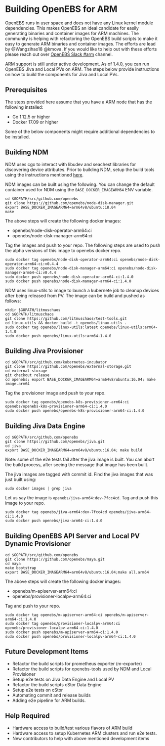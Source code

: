 # Building OpenEBS for ARM

OpenEBS runs in user space and does not have any Linux kernel module dependencies. This makes OpenEBS an ideal candidate for easily generating binaries and container images for ARM machines. The community is helping with refactoring the OpenEBS build scripts to make it easy to generate ARM binaries and container images. The efforts are lead by @Wangzihao18 @kmova. If you would like to help out with these efforts please reach out over [OpenEBS Slack #arm](https://openebs-community.slack.com/) channel. 

ARM support is still under active development. As of 1.4.0, you can run OpenEBS Jiva and Local PVs on ARM. The steps below provide instructions on how to build the components for Jiva and Local PVs. 

## Prerequisites

The steps provided here assume that you have a ARM node that has the following installed:
- Go 1.12.5 or higher
- Docker 17.09 or higher

Some of the below components might require additional dependencies to be installed. 

## Building NDM

NDM uses cgo to interact with libudev and seachest libraries for discovering device attributes. Prior to building NDM, setup the build tools using the instructions mentioned [here](https://github.com/openebs/node-disk-manager#build-image).

NDM images can be built using the following. You can change the default container used for NDM using the `BASE_DOCKER_IMAGEARM64` ENV variable.

```
cd $GOPATH/src/github.com/openebs
git clone https://github.com/openebs/node-disk-manager.git
export BASE_DOCKER_IMAGEARM64=arm64v8/ubuntu:18.04 
make
```

The above steps will create the following docker images:
- openebs/node-disk-operator-arm64:ci
- openebs/node-disk-manager-arm64:ci

Tag the images and push to your repo. The following steps are used to push the alpha versions of this image to openebs docker repo. 

```
sudo docker tag openebs/node-disk-operator-arm64:ci openebs/node-disk-operator-arm64-ci:v0.4.4
sudo docker tag openebs/node-disk-manager-arm64:ci openebs/node-disk-manager-arm64-ci:v0.4.4
sudo docker push openebs/node-disk-operator-arm64-ci:1.4.0
sudo docker push openebs/node-disk-manager-arm64-ci:1.4.0
```

NDM uses linux-utils to image to launch a kubernete job to cleanup devices after being released from PV. The image can be build and pushed as follows:

```
mkdir $GOPATH/litmuschaos
cd $GOPATH/litmuschaos
git clone https://github.com/litmuschaos/test-tools.git
cd linux-utils && docker build -t openebs/linux-utils .
sudo docker tag openebs/linux-utils:latest openebs/linux-utils:arm64-1.4.0
sudo docker push openebs/linux-utils:arm64-1.4.0
```

## Building Jiva Provisioner

```
cd $GOPATH/src/github.com/kubernetes-incubator
git clone https://github.com/openebs/external-storage.git
cd external-storage
git checkout release
cd openebs; export BASE_DOCKER_IMAGEARM64=arm64v8/ubuntu:16.04; make image.arm64
```

Tag the provisioner image and push to your repo. 

```
sudo docker tag openebs/openebs-k8s-provisioner-arm64:ci openebs/openebs-k8s-provisioner-arm64-ci:1.4.0
sudo docker push openebs/openebs-k8s-provisioner-arm64-ci:1.4.0
```

## Building Jiva Data Engine

```
cd $GOPATH/src/github.com/openebs
git clone https://github.com/openebs/jiva.git
cd jiva
export BASE_DOCKER_IMAGEARM64=arm64v8/ubuntu:16.04; make build
```

Note: some of the e2e tests fail after the jiva image is built. You can abort the build process, after seeing the message that image has been built. 

The jiva images are tagged with commit id. Find the jiva images that was just built using:
```
sudo docker images | grep jiva
```

Let us say the image is `openebs/jiva-arm64:dev-7fcc4cd`. Tag and push this image to your repo. 
```
sudo docker tag openebs/jiva-arm64:dev-7fcc4cd openebs/jiva-arm64-ci:1.4.0
sudo docker push openebs/jiva-arm64-ci:1.4.0
```


## Building OpenEBS API Server and Local PV Dynamic Provisioner

```
cd $GOPATH/src/github.com/openebs
git clone https://github.com/openebs/maya.git
cd maya
make bootstrap
export BASE_DOCKER_IMAGEARM64=arm64v8/ubuntu:16.04;make all.arm64
```

The above steps will create the following docker images:
- openebs/m-apiserver-arm64:ci
- openebs/provisioner-localpv-arm64:ci

Tag and push to your repo. 

```
sudo docker tag openebs/m-apiserver-arm64:ci openebs/m-apiserver-arm64-ci:1.4.0
sudo docker tag openebs/provisioner-localpv-arm64:ci openebs/provisioner-localpv-arm64-ci:1.4.0
sudo docker push openebs/m-apiserver-arm64-ci:1.4.0
sudo docker push openebs/provisioner-localpv-arm64-ci:1.4.0
```

## Future Development Items
- Refactor the build scripts for prometheus exporter  (m-exporter)
- Refactor the build scripts for openebs-tools used by NDM and Local Provisioner
- Setup e2e tests on Jiva Data Engine and Local PV
- Refactor the build scripts cStor Data Engine
- Setup e2e tests on cStor
- Automating commit and release builds
- Adding e2e pipeline for ARM builds. 

## Help Required
- Hardware access to build/test various flavors of ARM build 
- Hardware access to setup Kubernetes ARM clusters and run e2e tests.
- New contributors to help with above mentioned development items

